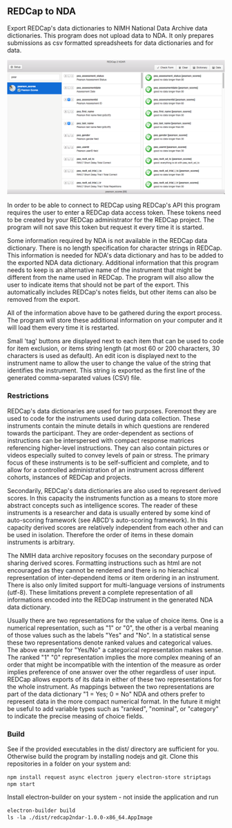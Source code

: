 ## REDCap to NDA

Export REDCap's data dictionaries to NIMH National Data Archive data dictionaries. This program does not upload data to NDA. It only prepares submissions as csv formatted spreadsheets for data dictionaries and for data.

![Web Interface](/img/screenshot.png "Application Interface")

In order to be able to connect to REDCap using REDCap's API this program requires the user to enter a REDCap data access token. These tokens need to be created by your REDCap administrator for the REDCap project. The program will not save this token but request it every time it is started. 
 
Some information required by NDA is not available in the REDCap data dictionary. There is no length specification for character strings in REDCap. This information is needed for NDA's data dictionary and has to be added to the exported NDA data dictionary. Additional information that this program needs to keep is an alternative name of the instrument that might be different from the name used in REDCap. The program will also allow the user to indicate items that should not be part of the export. This automatically includes REDCap's notes fields, but other items can also be removed from the export.

All of the information above have to be gathered during the export process. The program will store these additional information on your computer and it will load them every time it is restarted.

Small 'tag' buttons are displayed next to each item that can be used to code for item exclusion, or items string length (at most 60 or 200 characters, 30 characters is used as default). An edit icon is displayed next to the instrument name to allow the user to change the value of the string that identifies the instrument. This string is exported as the first line of the generated comma-separated values (CSV) file.

### Restrictions

REDCap's data dictionaries are used for two purposes. Foremost they are used to code for the instruments used during data collection. These instruments contain the minute details in which questions are rendered towards the participant. They are order-dependent as sections of instructions can be interspersed with compact response matrices referencing higher-level instructions. They can also contain pictures or videos especially suited to convey levels of pain or stress. The primary focus of these instruments is to be self-sufficient and complete, and to allow for a controlled administration of an instrument across different cohorts, instances of REDCap and projects.

Secondarily, REDCap's data dictionaries are also used to represent derived scores. In this capacity the instruments function as a means to store more abstract concepts such as intelligence scores. The reader of these instruments is a researcher and data is usually entered by some kind of auto-scoring framework (see ABCD's auto-scoring framework). In this capacity derived scores are relatively independent from each other and can be used in isolation. Therefore the order of items in these domain instruments is arbitrary.

The NMIH data archive repository focuses on the secondary purpose of sharing derived scores. Formatting instructions such as html are not encouraged as they cannot be rendered and there is no hierachical representation of inter-dependend items or item ordering in an instrument. There is also only limited support for multi-language versions of instruments (utf-8). These limitations prevent a complete representation of all informations encoded into the REDCap instrument in the generated NDA data dictionary.

Usually there are two representations for the value of choice items. One is a numerical representation, such as "1" or "0", the other is a verbal meaning of those values such as the labels "Yes" and "No". In a statistical sense these two representations denote ranked values and categorical values. The above example for "Yes/No" a categorical representation makes sense. The ranked "1" "0" representation implies the more complex meaning of an order that might be incompatible with the intention of the measure as order implies preference of one answer over the other regardless of user input. REDCap allows exports of its data in either of these two representations for the whole instrument. As mappings between the two representations are part of the data dictionary "1 = Yes; 0 = No" NDA and others prefer to represent data in the more compact numerical format. In the future it might be useful to add variable types such as "ranked", "nominal", or "category" to indicate the precise measing of choice fields.

### Build

See if the provided executables in the dist/ directory are sufficient for you. Otherwise build the program by installing nodejs and git. Clone this repositories in a folder on your system and:

```
npm install request async electron jquery electron-store striptags
npm start
```

Install electron-builder on your system - not inside the application and run 
```
electron-builder build
ls -la ./dist/redcap2ndar-1.0.0-x86_64.AppImage
```
